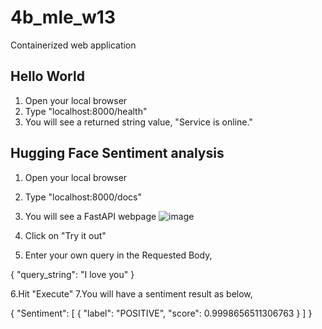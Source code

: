 # 4b_mle_w13
Containerized web application

## Hello World
1. Open your local browser
2. Type "localhost:8000/health"
3. You will see a returned string value, "Service is online."

## Hugging Face Sentiment analysis
1. Open your local browser
2. Type "localhost:8000/docs"
3. You will see a FastAPI webpage
![image](https://user-images.githubusercontent.com/34020408/168189387-5a4e2321-bcee-45fc-b378-bef8c64b5c0d.png)

4. Click on "Try it out"
5. Enter your own query in the Requested Body,

{
  "query_string": "I love you"
}

6.Hit "Execute"
7.You will have a sentiment result as below,

{
  "Sentiment": [
    {
      "label": "POSITIVE",
      "score": 0.9998656511306763
    }
  ]
}
